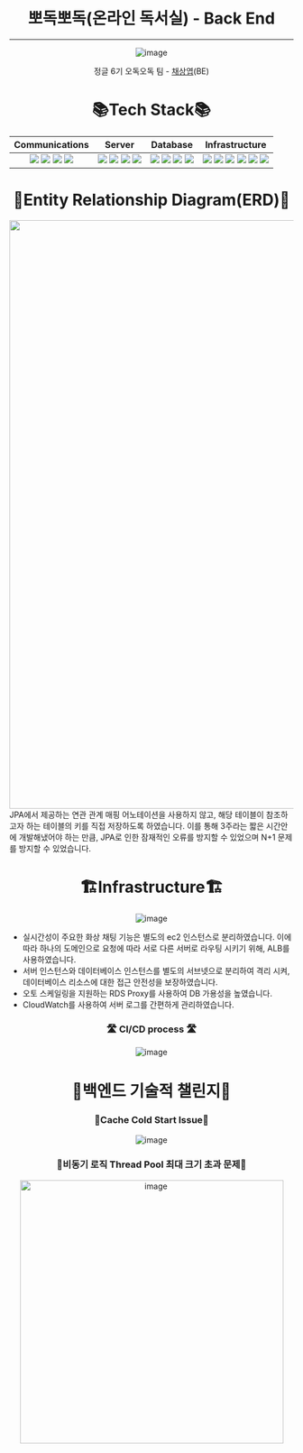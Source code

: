 <div align="center">

# 뽀독뽀독(온라인 독서실) - Back End 

----

![image](https://github.com/depromeet12th/three-days-server/assets/78407939/287741a3-8e02-4eea-a946-f1765018ca7e)
  
정글 6기 오독오독 팀 - [채상엽](https://github.com/saint6839)(BE)


# 📚Tech Stack📚

|                                                                                                                                                                                                  Communications                                                                                                                                                                                                   |                                                                                                                                                                                                           Server                                                                                                                                                                                                           |                                                                                                                                                                                                       Database                                                                                                                                                                                                        |                                                                                                                                                                                                                                                                                                                                             Infrastructure                                                                                                                                                                                                                                                                                                                                             |
|:-----------------------------------------------------------------------------------------------------------------------------------------------------------------------------------------------------------------------------------------------------------------------------------------------------------------------------------------------------------------------------------------------------------------:|:--------------------------------------------------------------------------------------------------------------------------------------------------------------------------------------------------------------------------------------------------------------------------------------------------------------------------------------------------------------------------------------------------------------------------:|:---------------------------------------------------------------------------------------------------------------------------------------------------------------------------------------------------------------------------------------------------------------------------------------------------------------------------------------------------------------------------------------------------------------------:|:------------------------------------------------------------------------------------------------------------------------------------------------------------------------------------------------------------------------------------------------------------------------------------------------------------------------------------------------------------------------------------------------------------------------------------------------------------------------------------------------------------------------------------------------------------------------------------------------------------------------------------------------------------------------------------------------------:|
| <img src="https://img.shields.io/badge/GitHub-181717?style=flat-square&logo=GitHub&logoColor=white"/> <img src="https://img.shields.io/badge/Jira-0052CC?style=flat-square&logo=Jira&logoColor=white"/> <img src="https://img.shields.io/badge/Slack-4A154B?style=flat-square&logo=Slack&logoColor=white"/> <img src="https://img.shields.io/badge/Notion-000000?style=flat-square&logo=Notion&logoColor=white"/> | <img src="https://img.shields.io/badge/Java-FF9E0F?style=flat-square&logo=&logoColor=white"/> <img src="https://img.shields.io/badge/Spring Boot-6DB33F?style=flat-square&logo=springboot&logoColor=white"/> <img src="https://img.shields.io/badge/JUnit5-25A162?style=flat-square&logo=JUnit5&logoColor=white"/> <img src="https://img.shields.io/badge/Swagger-85EA2D?style=flat-square&logo=swagger&logoColor=white"/> | <img src="https://img.shields.io/badge/MySQL-4479A1?style=flat-square&logo=mysql&logoColor=white"/> <img src="https://img.shields.io/badge/Adminer-34567C?style=flat-square&logo=adminer&logoColor=white"/> <img src="https://img.shields.io/badge/Docker-2496ED?style=flat-square&logo=docker&logoColor=white"/> <img src="https://img.shields.io/badge/Redis-DC382D?style=flat-square&logo=redis&logoColor=white"/> | <img src="https://img.shields.io/badge/AWS EC2-FF9900?style=flat-square&logo=amazon ec2&logoColor=white"/> <img src="https://img.shields.io/badge/AWS RDS-527FFF?style=flat-square&logo=amazon rds&logoColor=white"/> <img src="https://img.shields.io/badge/Github Actions-2088FF?style=flat-square&logo=github actions&logoColor=white"/> <img src="https://img.shields.io/badge/AWS S3-569A31?style=flat-square&logo=Amazon S3&logoColor=white"/> <img src="https://img.shields.io/badge/AWS CodeDeploy-FF9900?style=flat-square&logo=Amazon CodeDeploy&logoColor=white"/> <img src="https://img.shields.io/badge/AWS CloudWatch-FF4F8B?style=flat-square&logo=Amazon CloudWatch&logoColor=white"/> |

# 📝Entity Relationship Diagram(ERD)📝

<img width="1044" alt="image" src="https://github.com/jungle-6th-project/o-vengers-be/assets/78407939/d032c316-bf07-4dbe-926b-85975eba330a">

<div align="left">
JPA에서 제공하는 연관 관계 매핑 어노테이션을 사용하지 않고, 해당 테이블이 참조하고자 하는 테이블의 키를 직접 저장하도록 하였습니다.
이를 통해 3주라는 짧은 시간안에 개발해냈어야 하는 만큼, JPA로 인한 잠재적인 오류를 방지할 수 있었으며 N+1 문제를 방지할 수 있었습니다.
</div>

# 🏗️Infrastructure🏗️

![image](https://github.com/jungle-6th-project/o-vengers-be/assets/78407939/dcc45e28-d3b8-4750-996f-2fb21dd54527)
<div align="left">

- 실시간성이 주요한 화상 채팅 기능은 별도의 ec2 인스턴스로 분리하였습니다. 이에 따라 하나의 도메인으로 요청에 따라 서로 다른 서버로 라우팅 시키기 위해, ALB를 사용하였습니다.
- 서버 인스턴스와 데이터베이스 인스턴스를 별도의 서브넷으로 분리하여 격리 시켜, 데이터베이스 리소스에 대한 접근 안전성을 보장하였습니다.
- 오토 스케일링을 지원하는 RDS Proxy를 사용하여 DB 가용성을 높였습니다.
- CloudWatch를 사용하여 서버 로그를 간편하게 관리하였습니다.

</div>


<div align="center">

### 🛣️ CI/CD process 🛣️

![image](https://github.com/jungle-6th-project/o-vengers-be/assets/78407939/c6591ce0-705e-4943-a462-d2d5d54883e0)

</div>


# 👊백엔드 기술적 챌린지👊

### 🧊Cache Cold Start Issue🧊

![image](https://github.com/depromeet12th/three-days-server/assets/78407939/cfb18ed4-23ee-489c-acf9-ae2dd0fa778d)

### 👥비동기 로직 Thread Pool 최대 크기 초과 문제👥

<img width="467" alt="image" src="https://github.com/jungle-6th-project/o-vengers-be/assets/78407939/0020904e-b830-457c-9b26-b09595ff88da">

</div>
